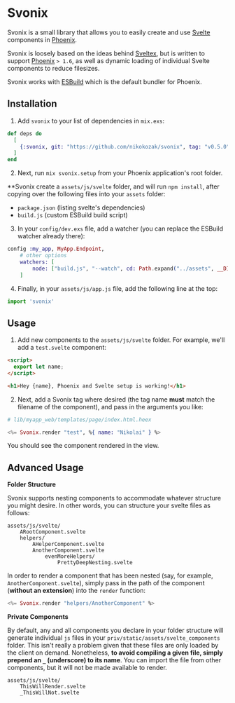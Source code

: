 # Svonix

Svonix is a small library that allows you to easily create and use [Svelte](https://svelte.dev/) components in [Phoenix](https://www.phoenixframework.org/).

Svonix is loosely based on the ideas behind [Sveltex](https://github.com/virkillz/sveltex), but is written to support [Phoenix](https://www.phoenixframework.org/) `> 1.6`, as well as dynamic loading of individual Svelte components to reduce filesizes.

Svonix works with [ESBuild](https://esbuild.github.io/) which is the default bundler for Phoenix.

## Installation

1. Add `svonix` to your list of dependencies in `mix.exs`:

```elixir
def deps do
  [
    {:svonix, git: "https://github.com/nikokozak/svonix", tag: "v0.5.0"}
  ]
end
```

2. Next, run `mix svonix.setup` from your Phoenix application's root folder. 

**Svonix create a `assets/js/svelte` folder, and will run `npm install`, after copying over the following files into your `assets` folder:
- `package.json` (listing svelte's dependencies)
- `build.js` (custom ESBuild build script)

3. In your `config/dev.exs` file, add a watcher (you can replace the ESBuild watcher already there):

```elixir
config :my_app, MyApp.Endpoint,
    # other options
    watchers: [
        node: ["build.js", "--watch", cd: Path.expand("../assets", __DIR__)]
    ]


```

4. Finally, in your `assets/js/app.js` file, add the following line at the top:

```javascript
import 'svonix'
```

## Usage

1. Add new components to the `assets/js/svelte` folder. For example, we'll add a `test.svelte` component:
```html
<script>
  export let name;
</script>

<h1>Hey {name}, Phoenix and Svelte setup is working!</h1>
```

2. Next, add a Svonix tag where desired (the tag name **must** match the filename of the component), and pass in the arguments you like:
```elixir
# lib/myapp_web/templates/page/index.html.heex

<%= Svonix.render "test", %{ name: "Nikolai" } %>
```

You should see the component rendered in the view.

## Advanced Usage

**Folder Structure**

Svonix supports nesting components to accommodate whatever structure you might desire. In other words, you can structure your svelte files as follows:

```
assets/js/svelte/
    ARootComponent.svelte
    helpers/
        AHelperComponent.svelte
        AnotherComponent.svelte
            evenMoreHelpers/
                PrettyDeepNesting.svelte
```

In order to render a component that has been nested (say, for example, `AnotherComponent.svelte`), simply pass in the path of the component (**without an extension**) into the `render` function:

```Elixir
<%= Svonix.render "helpers/AnotherComponent" %>
```

**Private Components**

By default, any and all components you declare in your folder structure will generate individual `js` files in your `priv/static/assets/svelte_components` folder. This isn't really a problem given that these files are only loaded by the client on demand. Nonetheless, **to avoid compiling a given file, simply prepend an `_` (underscore) to its name**. You can import the file from other components, but it will not be made available to render.

```
assets/js/svelte/
    ThisWillRender.svelte
    _ThisWillNot.svelte
```
